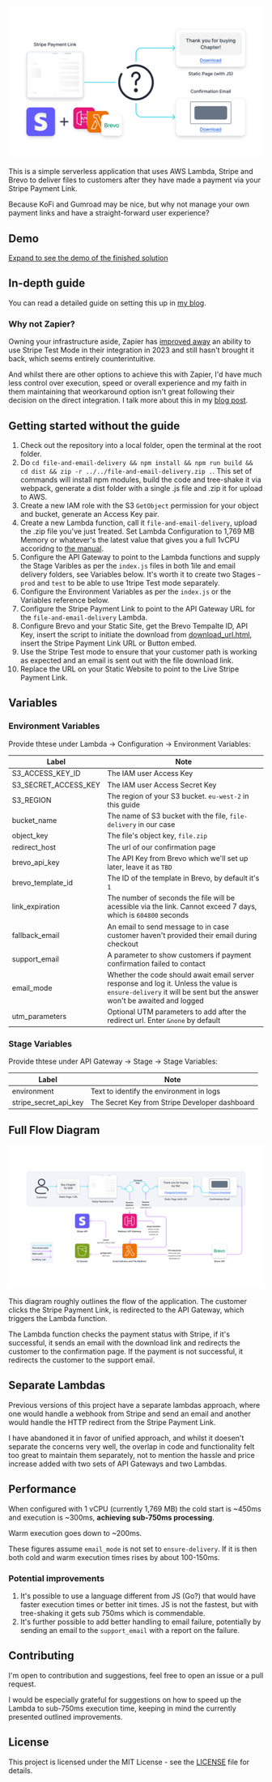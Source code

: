 ![Cover Image](assets/cover.svg)

This is a simple serverless application that uses AWS Lambda, Stripe and Brevo to deliver files to customers after they have made a payment via your Stripe Payment Link.

Because KoFi and Gumroad may be nice, but why not manage your own payment links and have a straight-forward user experience?

## Demo

[Expand to see the demo of the finished solution](https://github.com/MNeverOff/stripe-link-file-delivery/assets/3989091/b717a3f7-35aa-4f29-b1bd-4ae63b7ab526)


## In-depth guide

You can read a detailed guide on setting this up in [my blog](https://neveroff.dev/blog/stripe-payment-link-file-download-with-email/).

### Why not Zapier?

Owning your infrastructure aside, Zapier has [improved away](https://community.zapier.com/how-do-i-3/how-do-i-connect-both-a-stripe-live-account-and-test-account-16313?postid=133299&ref=neveroff.dev#post133299) an ability to use Stripe Test Mode in their integration in 2023 and still hasn't brought it back, which seems entirely counterintuitive.

And whilst there are other options to achieve this with Zapier, I'd have much less control over execution, speed or overall experience and my faith in them maintaining that weorkaround option isn't great following their decision on the direct integration. I talk more about this in my [blog post](https://neveroff.dev/blog/stripe-payment-link-file-download-with-email/#what-about-zapier).

## Getting started without the guide

1. Check out the repository into a local folder, open the terminal at the root folder.
2. Do `cd file-and-email-delivery && npm install && npm run build && cd dist && zip -r ../../file-and-email-delivery.zip .`. This set of commands will install npm modules, build the code and tree-shake it via webpack, generate a dist folder with a single .js file and .zip it for upload to AWS.
3. Create a new IAM role with the S3 `GetObject` permission for your object and bucket, generate an Access Key pair.
4. Create a new Lambda function, call it `file-and-email-delivery`, upload the .zip file you've just 1reated. Set Lambda Configuration to 1,769 MB Memory or whatever's the latest value that gives you a full 1vCPU accoridng to [the manual](https://docs.aws.amazon.com/lambda/latest/dg/configuration-function-common.html#configuration-memory-console).
5. Configure the API Gateway to point to the Lambda functions and supply the Stage Varibles as per the `index.js` files in both 1ile and email delivery folders, see Variables below. It's worth it to create two Stages - `prod` and `test` to be able to use 1tripe Test mode separately.
6. Configure the Environment Variables as per the `index.js` or the Variables reference below.
7. Configure the Stripe Payment Link to point to the API Gateway URL for the `file-and-email-delivery` Lambda.
8. Configure Brevo and your Static Site, get the Brevo Tempalte ID, API Key, insert the script to initiate the download from [download_url.html](/download_url.html), insert the Stripe Payment Link URL or Button embed.
9. Use the Stripe Test mode to ensure that your customer path is working as expected and an email is sent out with the file download link.
10. Replace the URL on your Static Website to point to the Live Stripe Payment Link.

## Variables

### Environment Variables

Provide thtese under Lambda -> Configuration -> Environment Variables:

| Label | Note |
| -------- | --- |
| S3_ACCESS_KEY_ID | The IAM user Access Key |
| S3_SECRET_ACCESS_KEY | The IAM user Access Secret Key |
| S3_REGION | The region of your S3 bucket. `eu-west-2` in this guide |
| bucket_name | The name of S3 bucket with the file, `file-delivery` in our case |
| object_key | The file's object key, `file.zip` |
| redirect_host | The url of our confirmation page |
| brevo_api_key | The API Key from Brevo which we'll set up later, leave it as `TBD` |
| brevo_template_id | The ID of the template in Brevo, by default it's `1` |
| link_expiration | The number of seconds the file will be acessible via the link. Cannot exceed 7 days, which is `604800` seconds |
| fallback_email | An email to send message to in case customer haven't provided their email during checkout |
| support_email | A parameter to show customers if payment confirmation failed to contact |
| email_mode | Whether the code should await email server response and log it. Unless the value is `ensure-delivery` it will be sent but the answer won't be awaited and logged |
| utm_parameters | Optional UTM parameters to add after the redirect url. Enter `&none` by default |

### Stage Variables

Provide thtese under API Gateway -> Stage -> Stage Variables:

| Label | Note |
| -------- | --- |
| environment | Text to identify the environment in logs |
| stripe_secret_api_key | The Secret Key from Stripe Developer dashboard |

## Full Flow Diagram

![Flow Diagram](assets/flow.svg)

This diagram roughly outlines the flow of the application. The customer clicks the Stripe Payment Link, is redirected to the API Gateway, which triggers the Lambda function. 

The Lambda function checks the payment status with Stripe, if it's successful, it sends an email with the download link and redirects the customer to the confirmation page. If the payment is not successful, it redirects the customer to the support email.

## Separate Lambdas

Previous versions of this project have a separate lambdas approach, where one would handle a webhook from Stripe and send an email and another would handle the HTTP redirect from the Stripe Payment Link.

I have abandoned it in favor of unified approach, and whilst it doesen't separate the concerns very well, the overlap in code and functionality felt too great to maintain them separately, not to mention the hassle and price increase added with two sets of API Gateways and two Lambdas.

## Performance

When configured with 1 vCPU (currently 1,769 MB) the cold start is ~450ms and execution is ~300ms, **achieving sub-750ms processing**.

Warm execution goes down to ~200ms.

These figures assume `email_mode` is not set to `ensure-delivery`. If it is then both cold and warm execution times rises by about 100-150ms.

### Potential improvements

1. It's possible to use a language different from JS (Go?) that would have faster execution times or better init times. JS is not the fastest, but with tree-shaking it gets sub 750ms which is commendable.
2. It's further possible to add better handling to email failure, potentially by sending an email to the `support_email` with a report on the failure.

## Contributing

I'm open to contribution and suggestions, feel free to open an issue or a pull request.

I would be especially grateful for suggestions on how to speed up the Lambda to sub-750ms execution time, keeping in mind the currently presented outlined improvements.

## License

This project is licensed under the MIT License - see the [LICENSE](LICENSE) file for details.
